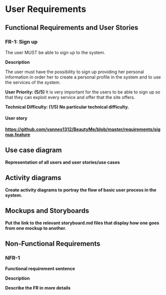 # User Requirements

## Functional Requirements and User Stories

### FR-1: Sign up

The user MUST be able to sign up to the system.

**Description**

The user must have the possibility to sign up providing her personal information in order her to create a personal profile in the system and to use the services of the system.

<b> User Priority: (5/5) </b> It is very important for the users to be able to sign up so that they can exploit every service and offer that the site offers.

<b> Technical Difficulty: (1/5) No particular technical difficulty.   

#### User story

https://github.com/vannes1312/BeautyMe/blob/master/requirements/signup.feature

## Use case diagram

Representation of all users and user stories/use cases

## Activity diagrams

Create activity diagrams to portray the flow of basic user process in the system.

## Mockups and Storyboards

Put the link to the relevant storyboard.md files that display how one goes from one mockup to another.

## Non-Functional Requirements

### NFR-1

Functional requirement sentence

**Description**

Describe the FR in more details
